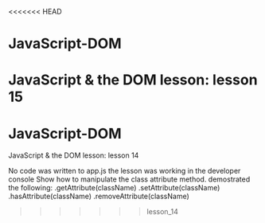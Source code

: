 <<<<<<< HEAD
# JavaScript-DOM

JavaScript & the DOM lesson: lesson 15
=======
# JavaScript-DOM

JavaScript & the DOM lesson: lesson 14

No code was written to app.js
the lesson was working in the developer console
Show how to manipulate the class attribute method.
demostrated the following:
.getAttribute(className)
.setAttribute(className)
.hasAttribute(className)
.removeAttribute(className)
>>>>>>> lesson_14
